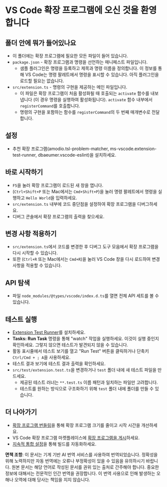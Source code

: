 # VS Code 확장 프로그램에 오신 것을 환영합니다

## 폴더 안에 뭐가 들어있나요

* 이 폴더에는 확장 프로그램에 필요한 모든 파일이 들어 있습니다.
* `package.json` - 확장 프로그램과 명령을 선언하는 매니페스트 파일입니다.
  * 샘플 플러그인은 명령을 등록하고 제목과 명령 이름을 정의합니다. 이 정보를 통해 VS Code는 명령 팔레트에서 명령을 표시할 수 있습니다. 아직 플러그인을 로드할 필요는 없습니다.
* `src/extension.ts` - 명령의 구현을 제공하는 메인 파일입니다.
  * 이 파일은 확장 프로그램이 처음 활성화될 때 호출되는 `activate` 함수를 내보냅니다 (이 경우 명령을 실행하여 활성화됩니다). `activate` 함수 내부에서 `registerCommand`를 호출합니다.
  * 명령의 구현을 포함하는 함수를 `registerCommand`의 두 번째 매개변수로 전달합니다.

## 설정

* 추천 확장 프로그램(amodio.tsl-problem-matcher, ms-vscode.extension-test-runner, dbaeumer.vscode-eslint)을 설치하세요.

## 바로 시작하기

* `F5`을 눌러 확장 프로그램이 로드된 새 창을 엽니다.
* (`Ctrl+Shift+P` 또는 Mac에서는 `Cmd+Shift+P`)을 눌러 명령 팔레트에서 명령을 실행하고 `Hello World`을 입력하세요.
* `src/extension.ts` 내부에 코드 중단점을 설정하여 확장 프로그램을 디버그하세요.
* 디버그 콘솔에서 확장 프로그램의 출력을 찾으세요.

## 변경 사항 적용하기

* `src/extension.ts`에서 코드를 변경한 후 디버그 도구 모음에서 확장 프로그램을 다시 시작할 수 있습니다.
* 또한 (`Ctrl+R` 또는 Mac에서는 `Cmd+R`)을 눌러 VS Code 창을 다시 로드하여 변경 사항을 적용할 수 있습니다.

## API 탐색

* 파일 `node_modules/@types/vscode/index.d.ts`를 열면 전체 API 세트를 볼 수 있습니다.

## 테스트 실행

* [Extension Test Runner](https://marketplace.visualstudio.com/items?itemName=ms-vscode.extension-test-runner)를 설치하세요.
* **Tasks: Run Task** 명령을 통해 "watch" 작업을 실행하세요. 이것이 실행 중인지 확인하세요. 그렇지 않으면 테스트가 발견되지 않을 수 있습니다.
* 활동 표시줄에서 테스트 보기를 열고 "Run Test" 버튼을 클릭하거나 단축키 `Ctrl/Cmd + ; A`을 사용하세요.
* 테스트 결과 보기에 테스트 결과 출력을 확인하세요.
* `src/test/extension.test.ts`을 변경하거나 `test` 폴더 내에 새 테스트 파일을 만드세요.
  * 제공된 테스트 러너는 `**.test.ts` 이름 패턴과 일치하는 파일만 고려합니다.
  * 테스트를 원하는 방식으로 구조화하기 위해 `test` 폴더 내에 폴더를 만들 수 있습니다.

## 더 나아가기

* [확장 프로그램 번들링](https://code.visualstudio.com/api/working-with-extensions/bundling-extension?WT.mc_id=aiml-137032-kinfeylo)을 통해 확장 프로그램 크기를 줄이고 시작 시간을 개선하세요.
* VS Code 확장 프로그램 마켓플레이스에 [확장 프로그램을 게시](https://code.visualstudio.com/api/working-with-extensions/publishing-extension?WT.mc_id=aiml-137032-kinfeylo)하세요.
* [지속적 통합 설정](https://code.visualstudio.com/api/working-with-extensions/continuous-integration?WT.mc_id=aiml-137032-kinfeylo)을 통해 빌드를 자동화하세요.

**면책 조항**:
이 문서는 기계 기반 AI 번역 서비스를 사용하여 번역되었습니다. 정확성을 위해 노력하지만 자동 번역에는 오류나 부정확성이 있을 수 있음을 유의하시기 바랍니다. 원본 문서는 해당 언어로 작성된 문서를 권위 있는 출처로 간주해야 합니다. 중요한 정보에 대해서는 전문적인 인간 번역을 권장합니다. 이 번역 사용으로 인해 발생하는 오해나 오역에 대해 당사는 책임을 지지 않습니다.